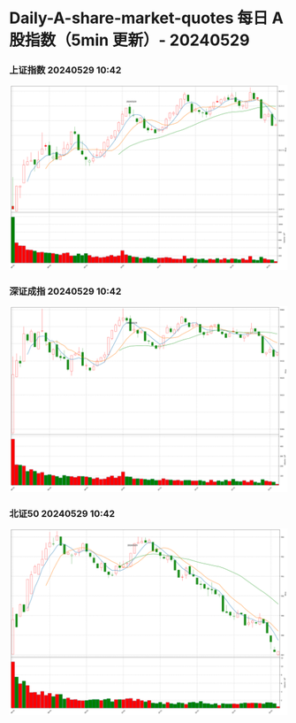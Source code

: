 
# Daily-A-share-market-quotes 每日 A 股指数（5min 更新）- 20240529

### 上证指数 20240529 10:42
![](./fig/2024/5/20240529-sh000001.png)

### 深证成指 20240529 10:42
![](./fig/2024/5/20240529-sz399001.png)

### 北证50 20240529 10:42
![](./fig/2024/5/20240529-bj899050.png)
